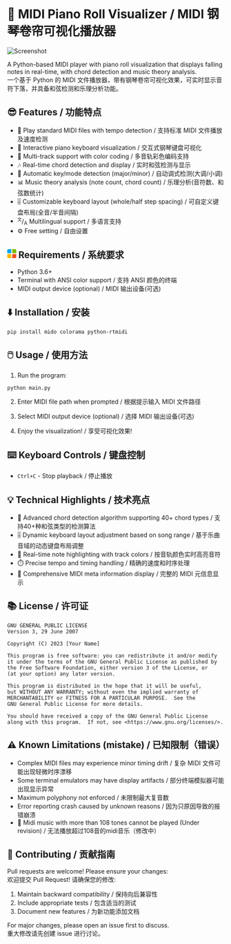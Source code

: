 # 🎹 MIDI Piano Roll Visualizer / MIDI 钢琴卷帘可视化播放器  

![Screenshot](效果图.jpg)  

A Python-based MIDI player with piano roll visualization that displays falling notes in real-time, with chord detection and music theory analysis.  
一个基于 Python 的 MIDI 文件播放器，带有钢琴卷帘可视化效果，可实时显示音符下落，并具备和弦检测和乐理分析功能。

## 😎 Features / 功能特点  

- 🎵 Play standard MIDI files with tempo detection / 支持标准 MIDI 文件播放及速度检测  
- 🎹 Interactive piano keyboard visualization / 交互式钢琴键盘可视化  
- 🎼 Multi-track support with color coding / 多音轨彩色编码支持  
- 🎶 Real-time chord detection and display / 实时和弦检测与显示  
- 🎻 Automatic key/mode detection (major/minor) / 自动调式检测(大调/小调)  
- 📊 Music theory analysis (note count, chord count) / 乐理分析(音符数、和弦数统计)  
- 🎚️ Customizable keyboard layout (whole/half step spacing) / 可自定义键盘布局(全音/半音间隔)
- <sup style="font-size: 0.7em;">文</sup>/<sub>A</sub> Multilingual support / 多语言支持
- ⚙️ Free setting / 自由设置

## <svg width="1em" height="1em" viewBox="0 0 100 100" style="border-radius:15%"><rect x="0" y="0" width="45" height="45" rx="5" fill="#00A4EF"/><rect x="55" y="0" width="45" height="45" rx="5" fill="#7FBA00"/><rect x="0" y="55" width="45" height="45" rx="5" fill="#FFB900"/><rect x="55" y="55" width="45" height="45" rx="5" fill="#F25022"/></svg> Requirements / 系统要求  

- Python 3.6+  
- Terminal with ANSI color support / 支持 ANSI 颜色的终端  
- MIDI output device (optional) / MIDI 输出设备(可选)  

## ⬇️ Installation / 安装  

```bash
pip install mido colorama python-rtmidi
```  

## 🖱️ Usage / 使用方法  

1. Run the program:  
```bash
python main.py
```  

2. Enter MIDI file path when prompted / 根据提示输入 MIDI 文件路径  

3. Select MIDI output device (optional) / 选择 MIDI 输出设备(可选)  

4. Enjoy the visualization! / 享受可视化效果!  

## ⌨️ Keyboard Controls / 键盘控制  

- `Ctrl+C` - Stop playback / 停止播放  

## 💡 Technical Highlights / 技术亮点  

- 🎼 Advanced chord detection algorithm supporting 40+ chord types / 支持40+种和弦类型的检测算法  
- 🎚️ Dynamic keyboard layout adjustment based on song range / 基于乐曲音域的动态键盘布局调整  
- 🎹 Real-time note highlighting with track colors / 按音轨颜色实时高亮音符  
- ⏱️ Precise tempo and timing handling / 精确的速度和时序处理  
- 🎵 Comprehensive MIDI meta information display / 完整的 MIDI 元信息显示  

## 📚 License / 许可证  

```text
GNU GENERAL PUBLIC LICENSE
Version 3, 29 June 2007

Copyright (C) 2023 [Your Name]

This program is free software: you can redistribute it and/or modify
it under the terms of the GNU General Public License as published by
the Free Software Foundation, either version 3 of the License, or
(at your option) any later version.

This program is distributed in the hope that it will be useful,
but WITHOUT ANY WARRANTY; without even the implied warranty of
MERCHANTABILITY or FITNESS FOR A PARTICULAR PURPOSE.  See the
GNU General Public License for more details.

You should have received a copy of the GNU General Public License
along with this program.  If not, see <https://www.gnu.org/licenses/>.
```

## ⚠️ Known Limitations (mistake) / 已知限制（错误）  

- Complex MIDI files may experience minor timing drift / 复杂 MIDI 文件可能出现轻微时序漂移
- Some terminal emulators may have display artifacts / 部分终端模拟器可能出现显示异常  
- Maximum polyphony not enforced / 未限制最大复音数
- Error reporting crash caused by unknown reasons / 因为只原因导致的报错崩溃
- 🔧 Midi music with more than 108 tones cannot be played (Under revision) / 无法播放超过108音的midi音乐（修改中） 

## 🎉 Contributing / 贡献指南  

Pull requests are welcome! Please ensure your changes:  
欢迎提交 Pull Request! 请确保您的修改:  

1. Maintain backward compatibility / 保持向后兼容性  
2. Include appropriate tests / 包含适当的测试  
3. Document new features / 为新功能添加文档  

For major changes, please open an issue first to discuss.  
重大修改请先创建 issue 进行讨论。
